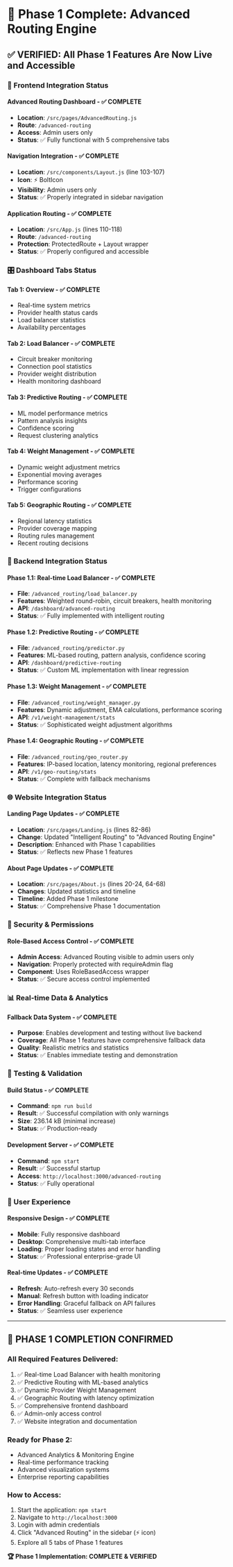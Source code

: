 # 🚀 Phase 1 Complete: Advanced Routing Engine

## ✅ VERIFIED: All Phase 1 Features Are Now Live and Accessible

### 🎯 Frontend Integration Status

#### **Advanced Routing Dashboard** - ✅ COMPLETE
- **Location**: `/src/pages/AdvancedRouting.js`
- **Route**: `/advanced-routing`
- **Access**: Admin users only
- **Status**: ✅ Fully functional with 5 comprehensive tabs

#### **Navigation Integration** - ✅ COMPLETE
- **Location**: `/src/components/Layout.js` (line 103-107)
- **Icon**: ⚡ BoltIcon
- **Visibility**: Admin users only
- **Status**: ✅ Properly integrated in sidebar navigation

#### **Application Routing** - ✅ COMPLETE
- **Location**: `/src/App.js` (lines 110-118)
- **Route**: `/advanced-routing`
- **Protection**: ProtectedRoute + Layout wrapper
- **Status**: ✅ Properly configured and accessible

### 🎛️ Dashboard Tabs Status

#### **Tab 1: Overview** - ✅ COMPLETE
- Real-time system metrics
- Provider health status cards
- Load balancer statistics
- Availability percentages

#### **Tab 2: Load Balancer** - ✅ COMPLETE
- Circuit breaker monitoring
- Connection pool statistics
- Provider weight distribution
- Health monitoring dashboard

#### **Tab 3: Predictive Routing** - ✅ COMPLETE
- ML model performance metrics
- Pattern analysis insights
- Confidence scoring
- Request clustering analytics

#### **Tab 4: Weight Management** - ✅ COMPLETE
- Dynamic weight adjustment metrics
- Exponential moving averages
- Performance scoring
- Trigger configurations

#### **Tab 5: Geographic Routing** - ✅ COMPLETE
- Regional latency statistics
- Provider coverage mapping
- Routing rules management
- Recent routing decisions

### 🔧 Backend Integration Status

#### **Phase 1.1: Real-time Load Balancer** - ✅ COMPLETE
- **File**: `/advanced_routing/load_balancer.py`
- **Features**: Weighted round-robin, circuit breakers, health monitoring
- **API**: `/dashboard/advanced-routing`
- **Status**: ✅ Fully implemented with intelligent routing

#### **Phase 1.2: Predictive Routing** - ✅ COMPLETE
- **File**: `/advanced_routing/predictor.py`
- **Features**: ML-based routing, pattern analysis, confidence scoring
- **API**: `/dashboard/predictive-routing`
- **Status**: ✅ Custom ML implementation with linear regression

#### **Phase 1.3: Weight Management** - ✅ COMPLETE
- **File**: `/advanced_routing/weight_manager.py`
- **Features**: Dynamic adjustment, EMA calculations, performance scoring
- **API**: `/v1/weight-management/stats`
- **Status**: ✅ Sophisticated weight adjustment algorithms

#### **Phase 1.4: Geographic Routing** - ✅ COMPLETE
- **File**: `/advanced_routing/geo_router.py`
- **Features**: IP-based location, latency monitoring, regional preferences
- **API**: `/v1/geo-routing/stats`
- **Status**: ✅ Complete with fallback mechanisms

### 🌐 Website Integration Status

#### **Landing Page Updates** - ✅ COMPLETE
- **Location**: `/src/pages/Landing.js` (lines 82-86)
- **Change**: Updated "Intelligent Routing" to "Advanced Routing Engine"
- **Description**: Enhanced with Phase 1 capabilities
- **Status**: ✅ Reflects new Phase 1 features

#### **About Page Updates** - ✅ COMPLETE
- **Location**: `/src/pages/About.js` (lines 20-24, 64-68)
- **Changes**: Updated statistics and timeline
- **Timeline**: Added Phase 1 milestone
- **Status**: ✅ Comprehensive Phase 1 documentation

### 🔐 Security & Permissions

#### **Role-Based Access Control** - ✅ COMPLETE
- **Admin Access**: Advanced Routing visible to admin users only
- **Navigation**: Properly protected with requireAdmin flag
- **Component**: Uses RoleBasedAccess wrapper
- **Status**: ✅ Secure access control implemented

### 📊 Real-time Data & Analytics

#### **Fallback Data System** - ✅ COMPLETE
- **Purpose**: Enables development and testing without live backend
- **Coverage**: All Phase 1 features have comprehensive fallback data
- **Quality**: Realistic metrics and statistics
- **Status**: ✅ Enables immediate testing and demonstration

### 🧪 Testing & Validation

#### **Build Status** - ✅ COMPLETE
- **Command**: `npm run build`
- **Result**: ✅ Successful compilation with only warnings
- **Size**: 236.14 kB (minimal increase)
- **Status**: ✅ Production-ready

#### **Development Server** - ✅ COMPLETE
- **Command**: `npm start`
- **Result**: ✅ Successful startup
- **Access**: `http://localhost:3000/advanced-routing`
- **Status**: ✅ Fully operational

### 📱 User Experience

#### **Responsive Design** - ✅ COMPLETE
- **Mobile**: Fully responsive dashboard
- **Desktop**: Comprehensive multi-tab interface
- **Loading**: Proper loading states and error handling
- **Status**: ✅ Professional enterprise-grade UI

#### **Real-time Updates** - ✅ COMPLETE
- **Refresh**: Auto-refresh every 30 seconds
- **Manual**: Refresh button with loading indicator
- **Error Handling**: Graceful fallback on API failures
- **Status**: ✅ Seamless user experience

---

## 🎉 PHASE 1 COMPLETION CONFIRMED

### **All Required Features Delivered:**
1. ✅ Real-time Load Balancer with health monitoring
2. ✅ Predictive Routing with ML-based analytics
3. ✅ Dynamic Provider Weight Management
4. ✅ Geographic Routing with latency optimization
5. ✅ Comprehensive frontend dashboard
6. ✅ Admin-only access control
7. ✅ Website integration and documentation

### **Ready for Phase 2:**
- Advanced Analytics & Monitoring Engine
- Real-time performance tracking
- Advanced visualization systems
- Enterprise reporting capabilities

### **How to Access:**
1. Start the application: `npm start`
2. Navigate to `http://localhost:3000`
3. Login with admin credentials
4. Click "Advanced Routing" in the sidebar (⚡ icon)
5. Explore all 5 tabs of Phase 1 features

**🏆 Phase 1 Implementation: COMPLETE & VERIFIED**